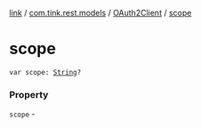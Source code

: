 [link](../../index.md) / [com.tink.rest.models](../index.md) / [OAuth2Client](index.md) / [scope](./scope.md)

# scope

`var scope: `[`String`](https://kotlinlang.org/api/latest/jvm/stdlib/kotlin/-string/index.html)`?`

### Property

`scope` - 